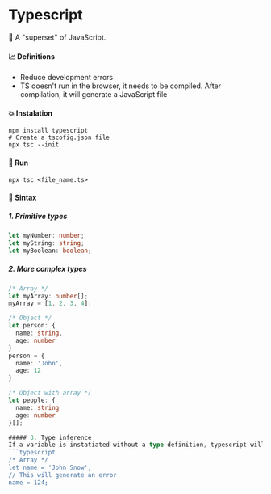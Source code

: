 # Typescript

🤩 A "superset" of JavaScript. 

#### 📈 Definitions
- Reduce development errors
- TS doesn't run in the browser, it needs to be compiled. After compilation, it will generate a JavaScript file

#### 💥 Instalation
```shell
npm install typescript
# Create a tscofig.json file
npx tsc --init
```
#### 🚀 Run 
```
npx tsc <file_name.ts>
```
#### 📓 Sintax
##### 1. Primitive types
```typescript
let myNumber: number;
let myString: string;
let myBoolean: boolean;
```
##### 2. More complex types
```typescript
/* Array */
let myArray: number[];
myArray = [1, 2, 3, 4];

/* Object */
let person: {
  name: string,
  age: number
}
person = {
  name: 'John',
  age: 12
}

/* Object with array */
let people: {
  name: string
  age: number
}[];

##### 3. Type inference
If a variable is instatiated without a type definition, typescript will infer the type and generate an error if something doesn't respect the type after the instantiation.
```typescript
/* Array */
let name = 'John Snow';
// This will generate an error
name = 124;

```
